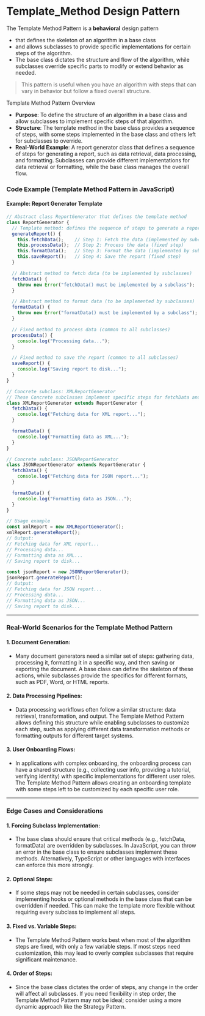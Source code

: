 # Template_Method Design Pattern

The Template Method Pattern is a **behavioral** design pattern 
- that defines the skeleton of an algorithm in a base class 
- and allows subclasses to provide specific implementations for certain steps of the algorithm. 
- The base class dictates the structure and flow of the algorithm, while subclasses override specific parts to modify or extend behavior as needed.

> This pattern is useful when you have an algorithm with steps that can vary in behavior but follow a fixed overall structure.

Template Method Pattern Overview

-	**Purpose**: To define the structure of an algorithm in a base class and allow subclasses to implement specific steps of that algorithm.
-	**Structure**: The template method in the base class provides a sequence of steps, with some steps implemented in the base class and others left for subclasses to override.
-	**Real-World Example**: A report generator class that defines a sequence of steps for generating a report, such as data retrieval, data processing, and formatting. Subclasses can provide different implementations for data retrieval or formatting, while the base class manages the overall flow.

### Code Example (Template Method Pattern in JavaScript)

#### Example: Report Generator Template

```js
// Abstract class ReportGenerator that defines the template method
class ReportGenerator {
  // Template method: defines the sequence of steps to generate a report
  generateReport() {
    this.fetchData();    // Step 1: Fetch the data (implemented by subclass)
    this.processData();  // Step 2: Process the data (fixed step)
    this.formatData();   // Step 3: Format the data (implemented by subclass)
    this.saveReport();   // Step 4: Save the report (fixed step)
  }

  // Abstract method to fetch data (to be implemented by subclasses)
  fetchData() {
    throw new Error("fetchData() must be implemented by a subclass");
  }

  // Abstract method to format data (to be implemented by subclasses)
  formatData() {
    throw new Error("formatData() must be implemented by a subclass");
  }

  // Fixed method to process data (common to all subclasses)
  processData() {
    console.log("Processing data...");
  }

  // Fixed method to save the report (common to all subclasses)
  saveReport() {
    console.log("Saving report to disk...");
  }
}

// Concrete subclass: XMLReportGenerator
// These Concrete subclasses implement specific steps for fetchData and formatData, following the sequence defined by the template method in the base class.
class XMLReportGenerator extends ReportGenerator {
  fetchData() {
    console.log("Fetching data for XML report...");
  }

  formatData() {
    console.log("Formatting data as XML...");
  }
}

// Concrete subclass: JSONReportGenerator
class JSONReportGenerator extends ReportGenerator {
  fetchData() {
    console.log("Fetching data for JSON report...");
  }

  formatData() {
    console.log("Formatting data as JSON...");
  }
}

// Usage example
const xmlReport = new XMLReportGenerator();
xmlReport.generateReport();
// Output:
// Fetching data for XML report...
// Processing data...
// Formatting data as XML...
// Saving report to disk...

const jsonReport = new JSONReportGenerator();
jsonReport.generateReport();
// Output:
// Fetching data for JSON report...
// Processing data...
// Formatting data as JSON...
// Saving report to disk...
```

----

### Real-World Scenarios for the Template Method Pattern

#### 1.	Document Generation:
-	Many document generators need a similar set of steps: gathering data, processing it, formatting it in a specific way, and then saving or exporting the document. A base class can define the skeleton of these actions, while subclasses provide the specifics for different formats, such as PDF, Word, or HTML reports.
#### 2.	Data Processing Pipelines:
-	Data processing workflows often follow a similar structure: data retrieval, transformation, and output. The Template Method Pattern allows defining this structure while enabling subclasses to customize each step, such as applying different data transformation methods or formatting outputs for different target systems.
#### 3.	User Onboarding Flows:
-	In applications with complex onboarding, the onboarding process can have a shared structure (e.g., collecting user info, providing a tutorial, verifying identity) with specific implementations for different user roles. The Template Method Pattern allows creating an onboarding template with some steps left to be customized by each specific user role.

----

### Edge Cases and Considerations

#### 1.	Forcing Subclass Implementation:
-	The base class should ensure that critical methods (e.g., fetchData, formatData) are overridden by subclasses. In JavaScript, you can throw an error in the base class to ensure subclasses implement these methods. Alternatively, TypeScript or other languages with interfaces can enforce this more strongly.
#### 2.	Optional Steps:
-	If some steps may not be needed in certain subclasses, consider implementing hooks or optional methods in the base class that can be overridden if needed. This can make the template more flexible without requiring every subclass to implement all steps.
#### 3.	Fixed vs. Variable Steps:
-	The Template Method Pattern works best when most of the algorithm steps are fixed, with only a few variable steps. If most steps need customization, this may lead to overly complex subclasses that require significant maintenance.
#### 4.	Order of Steps:
-	Since the base class dictates the order of steps, any change in the order will affect all subclasses. If you need flexibility in step order, the Template Method Pattern may not be ideal; consider using a more dynamic approach like the Strategy Pattern.